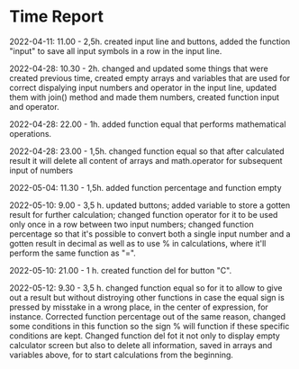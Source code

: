# Time Report

2022-04-11: 11.00 - 2,5h. created input line and buttons, added the function "input" to save all input symbols in a row in the input line.

2022-04-28: 10.30 - 2h. changed and updated some things that were created previous time, created empty arrays and variables that are used for correct dispalying input numbers and operator in the input line, updated them with join() method and made them numbers, created function input and operator.

2022-04-28: 22.00 - 1h. added function equal that performs mathematical operations.

2022-04-28: 23.00 - 1,5h. changed function equal so that after calculated result it will delete all content of arrays and math.operator for subsequent input of numbers

2022-05-04: 11.30 - 1,5h. added function percentage and function empty

2022-05-10: 9.00 - 3,5 h. updated buttons; added variable to store a gotten result for further calculation; changed function operator for it to be used only once in a row between two input numbers; changed function percentage so that it's possible to convert both a single input number and a gotten result in decimal as well as to use % in calculations, where it'll perform the same function as "=".   

2022-05-10: 21.00 - 1 h. created function del for button "C".

2022-05-12: 9.30 - 3,5 h. changed function equal so for it to allow to give out a result but without distroying other functions in case the equal sign is pressed by misstake in a wrong place, in the center of expression, for instance. Corrected function percentage out of the same reason, changed some conditions in this function so the sign % will function if these specific conditions are kept. Changed function del fot it not only to display empty calculator screen but also to delete all information, saved in arrays and variables above, for to start calculations from the beginning. 
